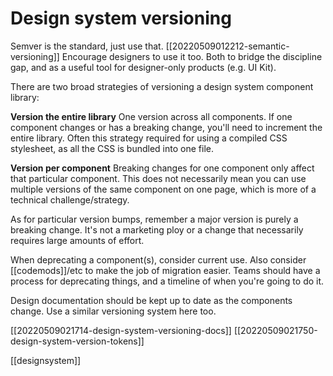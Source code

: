 # Design system versioning

Semver is the standard, just use that. [[20220509012212-semantic-versioning]]
Encourage designers to use it too. Both to bridge the discipline gap, and as a useful tool for designer-only products (e.g. UI Kit).

There are two broad strategies of versioning a design system component library:

**Version the entire library**
One version across all components.
If one component changes or has a breaking change, you'll need to increment the entire library.
Often this strategy required for using a compiled CSS stylesheet, as all the CSS is bundled into one file.

**Version per component**
Breaking changes for one component only affect that particular component. This does not necessarily mean you can use multiple versions of the same component on one page, which is more of a technical challenge/strategy.

As for particular version bumps, remember a major version is purely a breaking change. It's not a marketing ploy or a change that necessarily requires large amounts of effort.

When deprecating a component(s), consider current use. Also consider [[codemods]]/etc to make the job of migration easier. Teams should have a process for deprecating things, and a timeline of when you're going to do it.

Design documentation should be kept up to date as the components change. Use a similar versioning system here too.

[[20220509021714-design-system-versioning-docs]]
[[20220509021750-design-system-version-tokens]]

[[designsystem]]